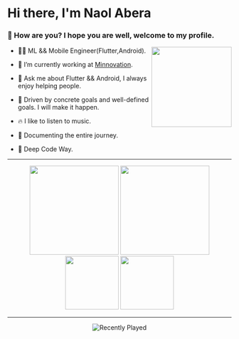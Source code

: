<h1>Hi there, I'm Naol Abera</h1>

<h3>🤙 How are you? I hope you are well, welcome to my profile.</h3>

<img height="180em" align="right" src="https://user-images.githubusercontent.com/59374587/153518639-7a26f075-9621-4c47-bae8-e46c957d09a7.png"/>

<p>

- 👨‍💻 ML && Mobile Engineer(Flutter,Android).

- 🔭 I’m currently working at [Minnovation](https://www.minnovation.io/).

- 💬 Ask me about Flutter && Android, I always enjoy helping people.

- 👊 Driven by concrete goals and well-defined goals. I will make it happen.

- 🔥 I like to listen to music.

- 📄 Documenting the entire journey.

- 🫡 Deep Code Way.

</p>

 ---

   <div align="center">

  <img height="200em" src="https://github-readme-stats.vercel.app/api?username=naolgithub&show_icons=true&theme=dark"/>
  <img height="200em" src="https://github-readme-stats.vercel.app/api/top-langs/?username=naolgithub&theme=dark"/>
  <br>
  <img height="120em" src="https://github-readme-streak-stats.herokuapp.com/?user=naolgithub&show_icons=true&locale=en&layout=compact&theme=dark&line_height=1"/>
  <img height="120em" src="https://github-profile-summary-cards.vercel.app/api/cards/profile-details?username=naolgithub&theme=monokai"/>



---

   <div align="center">

![Recently Played](https://spotify-recently-played-readme.vercel.app/api?user=12175856820)

   </div>

